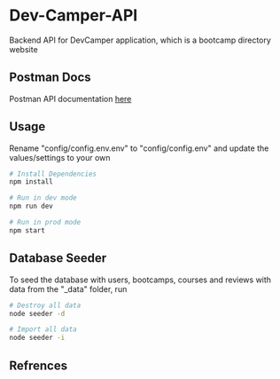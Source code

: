 # Dev-Camper-API
Backend API for DevCamper application, which is a bootcamp directory website

## Postman Docs
Postman API documentation [here](https://documenter.getpostman.com/view/9366343/SWTK3ZQF?version=latest)

## Usage
Rename "config/config.env.env" to "config/config.env" and update the values/settings to your own

```bash
# Install Dependencies
npm install

# Run in dev mode
npm run dev

# Run in prod mode
npm start
```
## Database Seeder
To seed the database with users, bootcamps, courses and reviews with data from the "_data" folder, run

```bash
# Destroy all data
node seeder -d

# Import all data
node seeder -i
```
## Refrences
